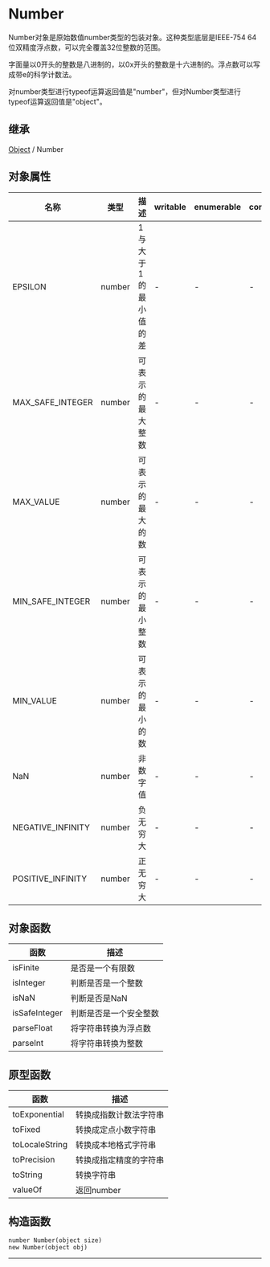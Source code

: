 # Number

Number对象是原始数值number类型的包装对象。这种类型底层是IEEE-754 64位双精度浮点数，可以完全覆盖32位整数的范围。

字面量以0开头的整数是八进制的，以0x开头的整数是十六进制的。浮点数可以写成带e的科学计数法。

对number类型进行typeof运算返回值是"number"，但对Number类型进行typeof运算返回值是"object"。

## 继承

[Object](Object.md) / Number

## 对象属性

| 名称 | 类型 | 描述 |  writable | enumerable | configurable |
|---|---|---|---|---|---|
| EPSILON  | number | 1与大于1的最小值的差 | - | - | - |
| MAX_SAFE_INTEGER  | number | 可表示的最大整数 | - | - | - |
| MAX_VALUE | number | 可表示的最大的数 | - | - | - |
| MIN_SAFE_INTEGER |  number | 可表示的最小整数 | - | - | - |
| MIN_VALUE | number | 可表示的最小的数 | - | - | - |
| NaN | number | 非数字值 | - | - | - |
| NEGATIVE_INFINITY | number | 负无穷大 | - | - | - |
| POSITIVE_INFINITY | number | 正无穷大 | - | - | - |

## 对象函数

| 函数 | 描述 |
|---|---|
| isFinite | 是否是一个有限数 |
| isInteger | 判断是否是一个整数 |
| isNaN | 判断是否是NaN |
| isSafeInteger | 判断是否是一个安全整数 |
| parseFloat | 将字符串转换为浮点数 |
| parseInt | 将字符串转换为整数 |

## 原型函数

| 函数 | 描述 |
|---|---|
| toExponential | 转换成指数计数法字符串 |
| toFixed | 转换成定点小数字符串 |
| toLocaleString | 转换成本地格式字符串 |
| toPrecision | 转换成指定精度的字符串 |
| toString | 转换字符串 |
| valueOf | 返回number |

## 构造函数

```
number Number(object size)
new Number(object obj)
```
---

